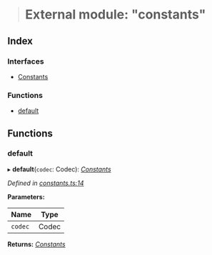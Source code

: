> # External module: "constants"

## Index

### Interfaces

* [Constants](../interfaces/_constants_.constants.md)

### Functions

* [default](_constants_.md#default)

## Functions

###  default

▸ **default**(`codec`: Codec): *[Constants](../interfaces/_constants_.constants.md)*

*Defined in [constants.ts:14](https://github.com/polkadot-js/common/blob/9a4938b/packages/trie-db/src/constants.ts#L14)*

**Parameters:**

Name | Type |
------ | ------ |
`codec` | Codec |

**Returns:** *[Constants](../interfaces/_constants_.constants.md)*